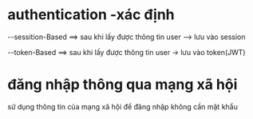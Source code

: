 # authentication -xác định

--sessition-Based
    ==> sau khi lấy được thông tin user --> lưu vào session

--token-Based
    ==> sau khi lấy được thông tin user -> lưu vào token(JWT)

    

# đăng nhập thông qua mạng xã hội

sử dụng thông tin của mạng xã hội để đăng nhập không cần mật khẩu